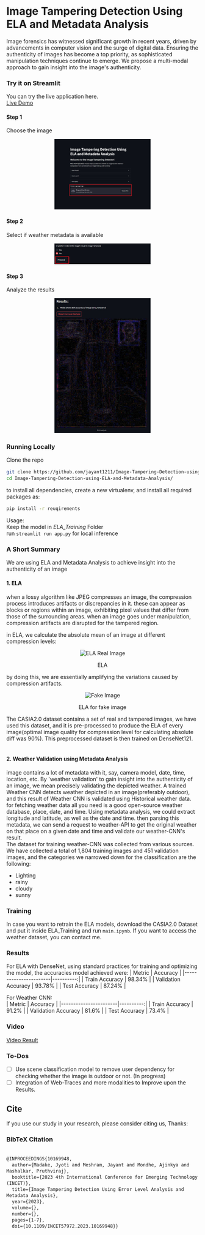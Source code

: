 # Image Tampering Detection Using ELA and Metadata Analysis

Image forensics has witnessed significant growth in recent years, driven by advancements in computer vision and the surge of digital data. Ensuring the authenticity of images has become a top priority, as sophisticated manipulation techniques continue to emerge. We propose a multi-modal approach to gain insight into the image's authenticity.

### Try it on Streamlit
You can try the live application here.\
[Live Demo](https://imagetamperingdetection.streamlit.app/)
#### Step 1
Choose the image
<p align="center">
  <img src="imgs/step1.jpg" alt="Step 1" width="50%" height="50%">
</p>

#### Step 2
Select if weather metadata is available
<p align="center">
  <img src="imgs/step2.jpg" alt="Step 2" width="50%" height="50%">
</p>

#### Step 3
Analyze the results
<p align="center">
  <img src="imgs/step3.jpg" alt="Step 3" width="50%" height="50%">
</p>
 

### Running Locally
Clone the repo<br>
```bash
git clone https://github.com/jayant1211/Image-Tampering-Detection-using-ELA-and-Metadata-Analysis.git
cd Image-Tampering-Detection-using-ELA-and-Metadata-Analysis/
```

to install all dependencies, create a new virtualenv, and install all required packages as:<br>
```bash
pip install -r reuqirements
```

Usage:<br>
Keep the model in <i>ELA_Training</i> Folder<br>
run <code>streamlit run app.py</code> for local inference<br>

### A Short Summary
We are using ELA and Metadata Analysis to achieve insight into the authenticity of an image<br>
#### 1. ELA
when a lossy algorithm like JPEG compresses an image, the compression process introduces artifacts or discrepancies in it. these can appear as blocks or regions within an image, exhibiting pixel values that differ from those of the surrounding areas. when an image goes under manipulation, compression artifacts are disrupted for the tampered region.<br>

in ELA, we calculate the absolute mean of an image at different compression levels:
<p align="center">
  <img src="https://github.com/jayant1211/Image-Tampering-Detection-using-ELA-and-Metadata-Analysis/blob/main/rsc/ela.jpg" alt="ELA Real Image" width="75%" height="75%">
</p>
<p align="center">ELA</p>
by doing this, we are essentially amplifying the variations caused by compression artifacts.
<p align="center">
  <img src="https://github.com/jayant1211/Image-Tampering-Detection-using-ELA-and-Metadata-Analysis/blob/main/rsc/fake_img.jpg" alt="Fake Image" width="75%" height="75%">
</p>
<p align="center">ELA for fake image</p>
The CASIA2.0 dataset contains a set of real and tampered images, we have used this dataset, and it is pre-processed to produce the ELA of every image(optimal image quality for compression level for calculating absolute diff was 90%). This preprocessed dataset is then trained on DenseNet121.
<br>
<br>

#### 2. Weather Validation using Metadata Analysis
image contains a lot of metadata with it, say, camera model, date, time, location, etc. By 'weather validation' to gain insight into the authenticity of an image, we mean precisely validating the depicted weather. A trained Weather CNN detects weather depicted in an image(preferably outdoor), and this result of Weather CNN is validated using Historical weather data. for fetching weather data all you need is a good open-source weather database, place, date, and time. Using metadata analysis, we could extract longitude and latitude, as well as the date and time. then parsing this metadata, we can send a request to weather-API to get the original weather on that place on a given date and time and validate our weather-CNN's result.
<br>The dataset for training weather-CNN was collected from various sources. We have collected a total of 1,804 training images and 451 validation images, and the categories we narrowed down for the classification are the following:
<ul>
<li> Lighting
<li> rainy
<li> cloudy
<li> sunny
</ul>

### Training
In case you want to retrain the ELA models, download the CASIA2.0 Dataset and put it inside ELA_Training and run <code>main.ipynb</code>. If you want to access the weather dataset, you can contact me.

### Results
For ELA with DenseNet, using standard practices for training and optimizing the model, the accuracies model achieved were:
| Metric                | Accuracy  |
|-----------------------|----------:|
| Train Accuracy        |   98.34%  |
| Validation Accuracy   |   93.78%  |
| Test Accuracy         |   87.24%  |

For Weather CNN:<br>
| Metric                | Accuracy  |
|-----------------------|----------:|
| Train Accuracy        |   91.2%   |
| Validation Accuracy   |   81.6%   |
| Test Accuracy         |   73.4%   |

### Video
[Video Result](https://youtu.be/aEpDw_GZb9g)

### To-Dos
- [ ] Use scene classification model to remove user dependency for checking whether the image is outdoor or not. (In progress)
- [ ] Integration of Web-Traces and more modalities to Improve upon the Results.

## Cite
If you use our study in your research, please consider citing us, Thanks:

<h3>BibTeX Citation</h3>

  <pre><code>
@INPROCEEDINGS{10169948,
  author={Madake, Jyoti and Meshram, Jayant and Mondhe, Ajinkya and Mashalkar, Pruthviraj},
  booktitle={2023 4th International Conference for Emerging Technology (INCET)}, 
  title={Image Tampering Detection Using Error Level Analysis and Metadata Analysis}, 
  year={2023},
  volume={},
  number={},
  pages={1-7},
  doi={10.1109/INCET57972.2023.10169948}}

  </code></pre>
